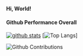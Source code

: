 **Hi, World!**

#### Github Performance Overall

[![github stats](https://github-readme-stats.vercel.app/api?username=hardzal&show_icons=true&theme=dark)](https://github.com/anuraghazra/github-readme-stats) [![Top Langs](https://github-readme-stats.vercel.app/api/top-langs/?username=hardzal&layout=compact&theme=dark)]

![Github Contributions](https://github-readme-streak-stats.herokuapp.com/?user=hardzal&hide_border=true)
